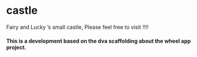 # castle
Fairy and Lucky ’s small castle,
Please feel free to visit !!!! 
#### This is a development based on the dva scaffolding about the wheel app project.

